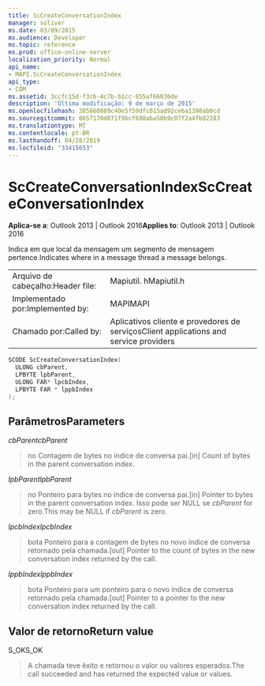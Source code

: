 ```yaml
---
title: ScCreateConversationIndex
manager: soliver
ms.date: 03/09/2015
ms.audience: Developer
ms.topic: reference
ms.prod: office-online-server
localization_priority: Normal
api_name:
- MAPI.ScCreateConversationIndex
api_type:
- COM
ms.assetid: 3ccfc15d-f3c6-4c7b-b1cc-855af66036de
description: 'Última modificação: 9 de março de 2015'
ms.openlocfilehash: 385660889c40e5f59dfc015ad92ce6a1398ab0cd
ms.sourcegitcommit: 8657170d071f9bcf680aba50b9c07f2a4fb82283
ms.translationtype: MT
ms.contentlocale: pt-BR
ms.lasthandoff: 04/28/2019
ms.locfileid: "33415653"
---
```

# <a name="sccreateconversationindex"></a><span data-ttu-id="d8c68-103">ScCreateConversationIndex</span><span class="sxs-lookup"><span data-stu-id="d8c68-103">ScCreateConversationIndex</span></span>

  
  
<span data-ttu-id="d8c68-104">**Aplica-se a**: Outlook 2013 | Outlook 2016</span><span class="sxs-lookup"><span data-stu-id="d8c68-104">**Applies to**: Outlook 2013 | Outlook 2016</span></span> 
  
<span data-ttu-id="d8c68-105">Indica em que local da mensagem um segmento de mensagem pertence.</span><span class="sxs-lookup"><span data-stu-id="d8c68-105">Indicates where in a message thread a message belongs.</span></span> 
  
|||
|:-----|:-----|
|<span data-ttu-id="d8c68-106">Arquivo de cabeçalho:</span><span class="sxs-lookup"><span data-stu-id="d8c68-106">Header file:</span></span>  <br/> |<span data-ttu-id="d8c68-107">Mapiutil. h</span><span class="sxs-lookup"><span data-stu-id="d8c68-107">Mapiutil.h</span></span>  <br/> |
|<span data-ttu-id="d8c68-108">Implementado por:</span><span class="sxs-lookup"><span data-stu-id="d8c68-108">Implemented by:</span></span>  <br/> |<span data-ttu-id="d8c68-109">MAPI</span><span class="sxs-lookup"><span data-stu-id="d8c68-109">MAPI</span></span>  <br/> |
|<span data-ttu-id="d8c68-110">Chamado por:</span><span class="sxs-lookup"><span data-stu-id="d8c68-110">Called by:</span></span>  <br/> |<span data-ttu-id="d8c68-111">Aplicativos cliente e provedores de serviços</span><span class="sxs-lookup"><span data-stu-id="d8c68-111">Client applications and service providers</span></span>  <br/> |
   
```cpp
SCODE ScCreateConversationIndex(
  ULONG cbParent,
  LPBYTE lpbParent,
  ULONG FAR* lpcbIndex,
  LPBYTE FAR * lppbIndex
);
```

## <a name="parameters"></a><span data-ttu-id="d8c68-112">Parâmetros</span><span class="sxs-lookup"><span data-stu-id="d8c68-112">Parameters</span></span>

 <span data-ttu-id="d8c68-113">_cbParent_</span><span class="sxs-lookup"><span data-stu-id="d8c68-113">_cbParent_</span></span>
  
> <span data-ttu-id="d8c68-114">no Contagem de bytes no índice de conversa pai.</span><span class="sxs-lookup"><span data-stu-id="d8c68-114">[in] Count of bytes in the parent conversation index.</span></span>
    
 <span data-ttu-id="d8c68-115">_lpbParent_</span><span class="sxs-lookup"><span data-stu-id="d8c68-115">_lpbParent_</span></span>
  
> <span data-ttu-id="d8c68-116">no Ponteiro para bytes no índice de conversa pai.</span><span class="sxs-lookup"><span data-stu-id="d8c68-116">[in] Pointer to bytes in the parent conversation index.</span></span> <span data-ttu-id="d8c68-117">Isso pode ser NULL se _cbParent_ for zero.</span><span class="sxs-lookup"><span data-stu-id="d8c68-117">This may be NULL if  _cbParent_ is zero.</span></span> 
    
 <span data-ttu-id="d8c68-118">_lpcbIndex_</span><span class="sxs-lookup"><span data-stu-id="d8c68-118">_lpcbIndex_</span></span>
  
> <span data-ttu-id="d8c68-119">bota Ponteiro para a contagem de bytes no novo índice de conversa retornado pela chamada.</span><span class="sxs-lookup"><span data-stu-id="d8c68-119">[out] Pointer to the count of bytes in the new conversation index returned by the call.</span></span> 
    
 <span data-ttu-id="d8c68-120">_lppbIndex_</span><span class="sxs-lookup"><span data-stu-id="d8c68-120">_lppbIndex_</span></span>
  
> <span data-ttu-id="d8c68-121">bota Ponteiro para um ponteiro para o novo índice de conversa retornado pela chamada.</span><span class="sxs-lookup"><span data-stu-id="d8c68-121">[out] Pointer to a pointer to the new conversation index returned by the call.</span></span>
    
## <a name="return-value"></a><span data-ttu-id="d8c68-122">Valor de retorno</span><span class="sxs-lookup"><span data-stu-id="d8c68-122">Return value</span></span>

<span data-ttu-id="d8c68-123">S_OK</span><span class="sxs-lookup"><span data-stu-id="d8c68-123">S_OK</span></span> 
  
> <span data-ttu-id="d8c68-124">A chamada teve êxito e retornou o valor ou valores esperados.</span><span class="sxs-lookup"><span data-stu-id="d8c68-124">The call succeeded and has returned the expected value or values.</span></span>
    


